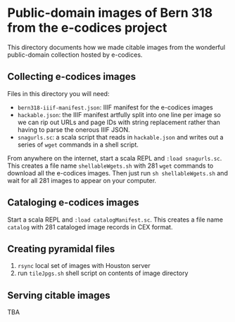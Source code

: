 # Public-domain images of Bern 318 from the e-codices project

This directory documents how we made citable images from the wonderful public-domain collection hosted by e-codices.


## Collecting e-codices images

Files in this directory you will need:

-  `bern318-iiif-manifest.json`:  IIIF manifest for the e-codices images
-  `hackable.json`: the IIIF manifest artfully split into one line per image so we can rip out URLs and page IDs with string replacement rather than having to parse the onerous IIIF JSON.
-   `snagurls.sc`:  a scala script that reads in `hackable.json` and writes out a series of `wget` commands in a shell script.


From anywhere on the internet, start a scala REPL and `:load snagurls.sc`. This creates a file name `shellableWgets.sh` with 281 `wget` commands to download all the e-codices images.  Then just run `sh shellableWgets.sh` and wait for all 281 images to appear on your computer.

## Cataloging e-codices images

Start a scala REPL and `:load catalogManifest.sc`. This creates a file name `catalog` with 281 cataloged image records in CEX format.


## Creating pyramidal files

1.  `rsync` local set of images with Houston server
2.   run `tileJpgs.sh` shell script on contents of image directory

## Serving citable images


TBA
